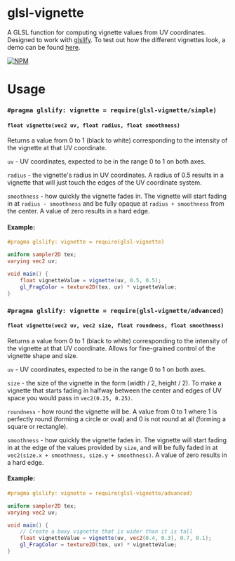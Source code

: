# glsl-vignette
A GLSL function for computing vignette values from UV coordinates. Designed to work with [glslify](https://github.com/glslify/glslify). To test out how the different vignettes look, a demo can be found [here](https://tylindberg.github.io/glsl-vignette/).

[![NPM](https://nodei.co/npm/glsl-vignette.png?mini)](https://nodei.co/npm/glsl-vignette/)

# Usage

### ```#pragma glslify: vignette = require(glsl-vignette/simple)```
#### ```float vignette(vec2 uv, float radius, float smoothness)```
Returns a value from 0 to 1 (black to white) corresponding to the intensity of the vignette at that UV coordinate.

`uv` - UV coordinates, expected to be in the range 0 to 1 on both axes.

`radius` - the vignette's radius in UV coordinates. A radius of 0.5 results in a vignette that will just touch the edges of the UV coordinate system.

`smoothness` - how quickly the vignette fades in. The vignette will start fading in at `radius - smoothness` and be fully opaque at `radius + smoothness` from the center. A value of zero results in a hard edge.

#### Example:
```glsl
#pragma glslify: vignette = require(glsl-vignette)

uniform sampler2D tex;
varying vec2 uv;

void main() {
    float vignetteValue = vignette(uv, 0.5, 0.5);
    gl_FragColor = texture2D(tex, uv) * vignetteValue;
}
```

### ```#pragma glslify: vignette = require(glsl-vignette/advanced)```
#### ```float vignette(vec2 uv, vec2 size, float roundness, float smoothness)```
Returns a value from 0 to 1 (black to white) corresponding to the intensity of the vignette at that UV coordinate. Allows for fine-grained control of the vignette shape and size.

`uv` - UV coordinates, expected to be in the range 0 to 1 on both axes.

`size` - the size of the vignette in the form (width / 2, height / 2). To make a vignette that starts fading in halfway between the center and edges of UV space you would pass in `vec2(0.25, 0.25)`.

`roundness` - how round the vignette will be. A value from 0 to 1 where 1 is perfectly round (forming a circle or oval) and 0 is not round at all (forming a square or rectangle).

`smoothness` - how quickly the vignette fades in. The vignette will start fading in at the edge of the values provided by `size`, and will be fully faded in at `vec2(size.x + smoothness, size.y + smoothness)`. A value of zero results in a hard edge.

#### Example:
```glsl
#pragma glslify: vignette = require(glsl-vignette/advanced)

uniform sampler2D tex;
varying vec2 uv;

void main() {
    // Create a boxy vignette that is wider than it is tall
    float vignetteValue = vignette(uv, vec2(0.4, 0.3), 0.7, 0.1);
    gl_FragColor = texture2D(tex, uv) * vignetteValue;
}
```
